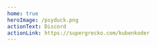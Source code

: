 ```yaml
---
home: true
heroImage: /psyduck.png
actionText: Discord
actionLink: https://supergrecko.com/kubenkoder
---
```

